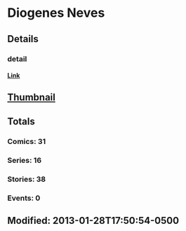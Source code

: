 # Diogenes  Neves 
## Details
### detail
#### [Link](http://marvel.com/comics/creators/8382/diogenes_neves?utm_campaign=apiRef&utm_source=225578a89fc76f3d20fbffda5d17a88d)
## [Thumbnail](http://i.annihil.us/u/prod/marvel/i/mg/7/10/4bb574c7f3579.jpg)
## Totals
### Comics: 31
### Series: 16
### Stories: 38
### Events: 0
## Modified: 2013-01-28T17:50:54-0500